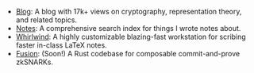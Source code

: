 - [Blog](https://garyhu.me): A blog with 17k+ views on cryptography, representation theory, and related topics.
- [Notes](https://github.com/pretzeledkoala/notes): A comprehensive search index for things I wrote notes about.
- [Whirlwind](https://github.com/pretzeledkoala/whirlwind): A highly customizable blazing-fast workstation for scribing faster in-class LaTeX notes.
- [Fusion](https://github.com/pretzeledkoala/fusion): (Soon!) A Rust codebase for composable commit-and-prove zkSNARKs.
